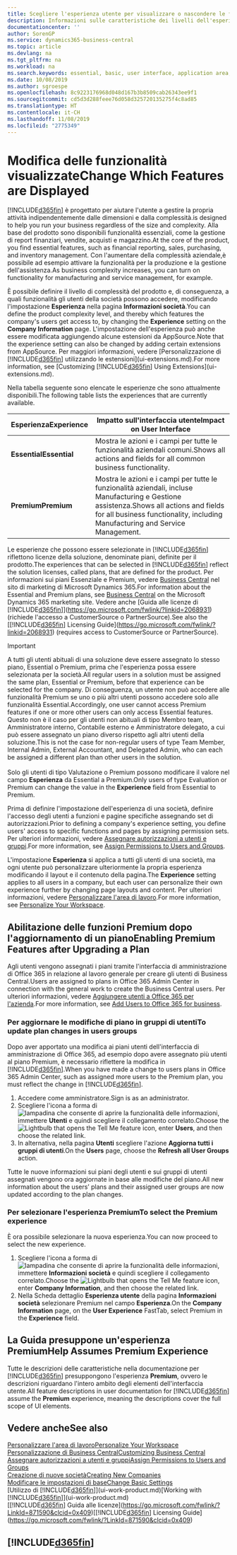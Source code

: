 ```yaml
---
title: Scegliere l'esperienza utente per visualizzare o nascondere le funzioni avanzate | Documenti Microsoft
description: Informazioni sulle caratteristiche dei livelli dell'esperienza utente Essential e Premium che hanno effetto su interfaccia utente, aree di applicazione e società.
documentationcenter: ''
author: SorenGP
ms.service: dynamics365-business-central
ms.topic: article
ms.devlang: na
ms.tgt_pltfrm: na
ms.workload: na
ms.search.keywords: essential, basic, user interface, application area, experience
ms.date: 10/08/2019
ms.author: sgroespe
ms.openlocfilehash: 8c9223176968d048d167b3b8509cab26343ee9f1
ms.sourcegitcommit: cd5d3d288feee76d058d325720135275f4c8ad85
ms.translationtype: HT
ms.contentlocale: it-CH
ms.lasthandoff: 11/08/2019
ms.locfileid: "2775349"
---
```

# <a name="change-which-features-are-displayed"></a><span data-ttu-id="c3609-103">Modifica delle funzionalità visualizzate</span><span class="sxs-lookup"><span data-stu-id="c3609-103">Change Which Features are Displayed</span></span>
[!INCLUDE[d365fin](includes/d365fin_md.md)] <span data-ttu-id="c3609-104">è progettato per aiutare l'utente a gestire la propria attività indipendentemente dalle dimensioni e dalla complessità.</span><span class="sxs-lookup"><span data-stu-id="c3609-104">is designed to help you run your business regardless of the size and complexity.</span></span> <span data-ttu-id="c3609-105">Alla base del prodotto sono disponibili funzionalità essenziali, come la gestione di report finanziari, vendite, acquisti e magazzino.</span><span class="sxs-lookup"><span data-stu-id="c3609-105">At the core of the product, you find essential features, such as financial reporting, sales, purchasing, and inventory management.</span></span> <span data-ttu-id="c3609-106">Con l'aumentare della complessità aziendale,è possibile ad esempio attivare la funzionalità per la produzione e la gestione dell'assistenza.</span><span class="sxs-lookup"><span data-stu-id="c3609-106">As business complexity increases, you can turn on functionality for manufacturing and service management, for example.</span></span>

<span data-ttu-id="c3609-107">È possibile definire il livello di complessità del prodotto e, di conseguenza, a quali funzionalità gli utenti della società possono accedere, modificando l'impostazione **Esperienza** nella pagina **Informazioni società**.</span><span class="sxs-lookup"><span data-stu-id="c3609-107">You can define the product complexity level, and thereby which features the company's users get access to, by changing the **Experience** setting on the **Company Information** page.</span></span> <span data-ttu-id="c3609-108">L'impostazione dell'esperienza può anche essere modificata aggiungendo alcune estensioni da AppSource.</span><span class="sxs-lookup"><span data-stu-id="c3609-108">Note that the experience setting can also be changed by adding certain extensions from AppSource.</span></span> <span data-ttu-id="c3609-109">Per maggiori informazioni, vedere [Personalizzazione di [!INCLUDE[d365fin](includes/d365fin_md.md)] utilizzando le estensioni](ui-extensions.md).</span><span class="sxs-lookup"><span data-stu-id="c3609-109">For more information, see [Customizing [!INCLUDE[d365fin](includes/d365fin_md.md)] Using Extensions](ui-extensions.md).</span></span>

<span data-ttu-id="c3609-110">Nella tabella seguente sono elencate le esperienze che sono attualmente disponibili.</span><span class="sxs-lookup"><span data-stu-id="c3609-110">The following table lists the experiences that are currently available.</span></span>

| <span data-ttu-id="c3609-111">Esperienza</span><span class="sxs-lookup"><span data-stu-id="c3609-111">Experience</span></span> | <span data-ttu-id="c3609-112">Impatto sull'interfaccia utente</span><span class="sxs-lookup"><span data-stu-id="c3609-112">Impact on User Interface</span></span> |
| --- | --- |
| <span data-ttu-id="c3609-113">**Essential**</span><span class="sxs-lookup"><span data-stu-id="c3609-113">**Essential**</span></span> |<span data-ttu-id="c3609-114">Mostra le azioni e i campi per tutte le funzionalità aziendali comuni.</span><span class="sxs-lookup"><span data-stu-id="c3609-114">Shows all actions and fields for all common business functionality.</span></span>|
| <span data-ttu-id="c3609-115">**Premium**</span><span class="sxs-lookup"><span data-stu-id="c3609-115">**Premium**</span></span> |<span data-ttu-id="c3609-116">Mostra le azioni e i campi per tutte le funzionalità aziendali, incluse Manufacturing e Gestione assistenza.</span><span class="sxs-lookup"><span data-stu-id="c3609-116">Shows all actions and fields for all business functionality, including Manufacturing and Service Management.</span></span>|

<span data-ttu-id="c3609-117">Le esperienze che possono essere selezionate in [!INCLUDE[d365fin](includes/d365fin_md.md)] riflettono licenze della soluzione, denominate piani, definite per il prodotto.</span><span class="sxs-lookup"><span data-stu-id="c3609-117">The experiences that can be selected in [!INCLUDE[d365fin](includes/d365fin_md.md)] reflect the solution licenses, called plans, that are defined for the product.</span></span> <span data-ttu-id="c3609-118">Per informazioni sui piani Essenziale e Premium, vedere [Business Central](https://go.microsoft.com/fwlink/?linkid=870242) nel sito di marketing di Microsoft Dynamics 365.</span><span class="sxs-lookup"><span data-stu-id="c3609-118">For information about the Essential and Premium plans, see [Business Central](https://go.microsoft.com/fwlink/?linkid=870242) on the Microsoft Dynamics 365 marketing site.</span></span> <span data-ttu-id="c3609-119">Vedere anche [Guida alle licenze di [!INCLUDE[d365fin](includes/d365fin_md.md)]](https://go.microsoft.com/fwlink/?linkid=2068931) (richiede l'accesso a CustomerSource o PartnerSource).</span><span class="sxs-lookup"><span data-stu-id="c3609-119">See also the [[!INCLUDE[d365fin](includes/d365fin_md.md)] Licensing Guide](https://go.microsoft.com/fwlink/?linkid=2068931) (requires access to CustomerSource or PartnerSource).</span></span>

> [!IMPORTANT]  
> <span data-ttu-id="c3609-120">A tutti gli utenti abituali di una soluzione deve essere assegnato lo stesso piano, Essential o Premium, prima che l'esperienza possa essere selezionata per la società.</span><span class="sxs-lookup"><span data-stu-id="c3609-120">All regular users in a solution must be assigned the same plan, Essential or Premium, before that experience can be selected for the company.</span></span> <span data-ttu-id="c3609-121">Di conseguenza, un utente non può accedere alle funzionalità Premium se uno o più altri utenti possono accedere solo alle funzionalità Essential.</span><span class="sxs-lookup"><span data-stu-id="c3609-121">Accordingly, one user cannot access Premium features if one or more other users can only access Essential features.</span></span> <span data-ttu-id="c3609-122">Questo non è il caso per gli utenti non abituali di tipo Membro team, Amministratore interno, Contabile esterno e Amministratore delegato, a cui può essere assegnato un piano diverso rispetto agli altri utenti della soluzione.</span><span class="sxs-lookup"><span data-stu-id="c3609-122">This is not the case for non-regular users of type Team Member, Internal Admin, External Accountant, and Delegated Admin, who can each be assigned a different plan than other users in the solution.</span></span><br /><br /> <span data-ttu-id="c3609-123">Solo gli utenti di tipo Valutazione o Premium possono modificare il valore nel campo **Esperienza** da Essential a Premium.</span><span class="sxs-lookup"><span data-stu-id="c3609-123">Only users of type Evaluation or Premium can change the value in the **Experience** field from Essential to Premium.</span></span>

<span data-ttu-id="c3609-124">Prima di definire l'impostazione dell'esperienza di una società, definire l'accesso degli utenti a funzioni e pagine specifiche assegnando set di autorizzazioni.</span><span class="sxs-lookup"><span data-stu-id="c3609-124">Prior to defining a company's experience setting, you define users' access to specific functions and pages by assigning permission sets.</span></span> <span data-ttu-id="c3609-125">Per ulteriori informazioni, vedere [Assegnare autorizzazioni a utenti e gruppi](ui-define-granular-permissions.md).</span><span class="sxs-lookup"><span data-stu-id="c3609-125">For more information, see [Assign Permissions to Users and Groups](ui-define-granular-permissions.md).</span></span>

<span data-ttu-id="c3609-126">L'impostazione **Esperienza** si applica a tutti gli utenti di una società, ma ogni utente può personalizzare ulteriormente la propria esperienza modificando il layout e il contenuto della pagina.</span><span class="sxs-lookup"><span data-stu-id="c3609-126">The **Experience** setting applies to all users in a company, but each user can personalize their own experience further by changing page layouts and content.</span></span> <span data-ttu-id="c3609-127">Per ulteriori informazioni, vedere [Personalizzare l'area di lavoro](ui-personalization-user.md).</span><span class="sxs-lookup"><span data-stu-id="c3609-127">For more information, see [Personalize Your Workspace](ui-personalization-user.md).</span></span>

## <a name="enabling-premium-features-after-upgrading-a-plan"></a><span data-ttu-id="c3609-128">Abilitazione delle funzioni Premium dopo l'aggiornamento di un piano</span><span class="sxs-lookup"><span data-stu-id="c3609-128">Enabling Premium Features after Upgrading a Plan</span></span>
<span data-ttu-id="c3609-129">Agli utenti vengono assegnati i piani tramite l'interfaccia di amministrazione di Office 365 in relazione al lavoro generale per creare gli utenti di Business Central.</span><span class="sxs-lookup"><span data-stu-id="c3609-129">Users are assigned to plans in Office 365 Admin Center in connection with the general work to create the Business Central users.</span></span> <span data-ttu-id="c3609-130">Per ulteriori informazioni, vedere [Aggiungere utenti a Office 365 per l'azienda](https://support.office.com/en-us/article/Add-users-to-Office-365-for-business-435ccec3-09dd-4587-9ebd-2f3cad6bc2bc).</span><span class="sxs-lookup"><span data-stu-id="c3609-130">For more information, see [Add Users to Office 365 for business](https://support.office.com/en-us/article/Add-users-to-Office-365-for-business-435ccec3-09dd-4587-9ebd-2f3cad6bc2bc).</span></span>

### <a name="to-update-plan-changes-in-users-groups"></a><span data-ttu-id="c3609-131">Per aggiornare le modifiche di piano in gruppi di utenti</span><span class="sxs-lookup"><span data-stu-id="c3609-131">To update plan changes in users groups</span></span>
<span data-ttu-id="c3609-132">Dopo aver apportato una modifica ai piani utenti dell'interfaccia di amministrazione di Office 365, ad esempio dopo avere assegnato più utenti al piano Premium, è necessario riflettere la modifica in [!INCLUDE[d365fin](includes/d365fin_md.md)].</span><span class="sxs-lookup"><span data-stu-id="c3609-132">When you have made a change to users plans in Office 365 Admin Center, such as assigned more users to the Premium plan, you must reflect the change in [!INCLUDE[d365fin](includes/d365fin_md.md)].</span></span>

1. <span data-ttu-id="c3609-133">Accedere come amministratore.</span><span class="sxs-lookup"><span data-stu-id="c3609-133">Sign is as an administrator.</span></span>
2. <span data-ttu-id="c3609-134">Scegliere l'icona a forma di ![lampadina che consente di aprire la funzionalità delle informazioni](media/ui-search/search_small.png "Informazioni sull'operazione che si desidera eseguire"), immettere **Utenti** e quindi scegliere il collegamento correlato.</span><span class="sxs-lookup"><span data-stu-id="c3609-134">Choose the ![Lightbulb that opens the Tell Me feature](media/ui-search/search_small.png "Tell me what you want to do") icon, enter **Users**, and then choose the related link.</span></span>
3. <span data-ttu-id="c3609-135">In alternativa, nella pagina **Utenti** scegliere l'azione **Aggiorna tutti i gruppi di utenti**.</span><span class="sxs-lookup"><span data-stu-id="c3609-135">On the **Users** page, choose the **Refresh all User Groups** action.</span></span>

<span data-ttu-id="c3609-136">Tutte le nuove informazioni sui piani degli utenti e sui gruppi di utenti assegnati vengono ora aggiornate in base alle modifiche del piano.</span><span class="sxs-lookup"><span data-stu-id="c3609-136">All new information about the users’ plans and their assigned user groups are now updated according to the plan changes.</span></span>

### <a name="to-select-the-premium-experience"></a><span data-ttu-id="c3609-137">Per selezionare l'esperienza Premium</span><span class="sxs-lookup"><span data-stu-id="c3609-137">To select the Premium experience</span></span>
<span data-ttu-id="c3609-138">È ora possibile selezionare la nuova esperienza.</span><span class="sxs-lookup"><span data-stu-id="c3609-138">You can now proceed to select the new experience.</span></span>
1. <span data-ttu-id="c3609-139">Scegliere l'icona a forma di ![lampadina che consente di aprire la funzionalità delle informazioni](media/ui-search/search_small.png "Informazioni sull'operazione che si desidera eseguire"), immettere **Informazioni società** e quindi scegliere il collegamento correlato.</span><span class="sxs-lookup"><span data-stu-id="c3609-139">Choose the ![Lightbulb that opens the Tell Me feature](media/ui-search/search_small.png "Tell me what you want to do") icon, enter **Company Information**, and then choose the related link.</span></span>
2. <span data-ttu-id="c3609-140">Nella Scheda dettaglio **Esperienza utente** della pagina **Informazioni società** selezionare Premium nel campo **Esperienza**.</span><span class="sxs-lookup"><span data-stu-id="c3609-140">On the **Company Information** page, on the **User Experience** FastTab, select Premium  in the **Experience** field.</span></span>

## <a name="help-assumes-premium-experience"></a><span data-ttu-id="c3609-141">La Guida presuppone un'esperienza Premium</span><span class="sxs-lookup"><span data-stu-id="c3609-141">Help Assumes Premium Experience</span></span>
<span data-ttu-id="c3609-142">Tutte le descrizioni delle caratteristiche nella documentazione per [!INCLUDE[d365fin](includes/d365fin_md.md)] presuppongono l'esperienza **Premium**, ovvero le descrizioni riguardano l'intero ambito degli elementi dell'interfaccia utente.</span><span class="sxs-lookup"><span data-stu-id="c3609-142">All feature descriptions in user documentation for [!INCLUDE[d365fin](includes/d365fin_md.md)] assume the **Premium** experience, meaning the descriptions cover the full scope of UI elements.</span></span>

## <a name="see-also"></a><span data-ttu-id="c3609-143">Vedere anche</span><span class="sxs-lookup"><span data-stu-id="c3609-143">See also</span></span>
[<span data-ttu-id="c3609-144">Personalizzare l'area di lavoro</span><span class="sxs-lookup"><span data-stu-id="c3609-144">Personalize Your Workspace</span></span>](ui-personalization-user.md)  
[<span data-ttu-id="c3609-145">Personalizzazione di Business Central</span><span class="sxs-lookup"><span data-stu-id="c3609-145">Customizing Business Central</span></span>](ui-customizing-overview.md)  
[<span data-ttu-id="c3609-146">Assegnare autorizzazioni a utenti e gruppi</span><span class="sxs-lookup"><span data-stu-id="c3609-146">Assign Permissions to Users and Groups</span></span>](ui-define-granular-permissions.md)  
[<span data-ttu-id="c3609-147">Creazione di nuove società</span><span class="sxs-lookup"><span data-stu-id="c3609-147">Creating New Companies</span></span>](about-new-company.md)  
[<span data-ttu-id="c3609-148">Modificare le impostazioni di base</span><span class="sxs-lookup"><span data-stu-id="c3609-148">Change Basic Settings</span></span>](ui-change-basic-settings.md)  
<span data-ttu-id="c3609-149">[Utilizzo di [!INCLUDE[d365fin](includes/d365fin_md.md)]](ui-work-product.md)</span><span class="sxs-lookup"><span data-stu-id="c3609-149">[Working with [!INCLUDE[d365fin](includes/d365fin_md.md)]](ui-work-product.md)</span></span>  
<span data-ttu-id="c3609-150">[[!INCLUDE[d365fin](includes/d365fin_md.md)] Guida alle licenze](https://go.microsoft.com/fwlink/?LinkId=871590&clcid=0x409)</span><span class="sxs-lookup"><span data-stu-id="c3609-150">[[!INCLUDE[d365fin](includes/d365fin_md.md)] Licensing Guide](https://go.microsoft.com/fwlink/?LinkId=871590&clcid=0x409)</span></span>

## [!INCLUDE[d365fin](includes/free_trial_md.md)]  
